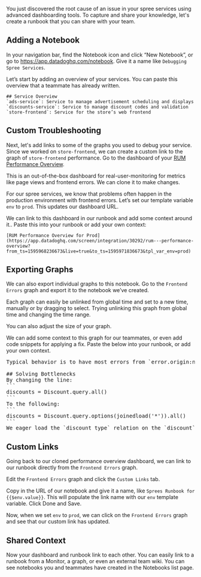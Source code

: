 You just discovered the root cause of an issue in your spree services using advanced dashboarding tools. To capture and share your knowledge, let's create a runbook that you can share with your team.

## Adding a Notebook
In your navigation bar, find the Notebook icon and click “New Notebook”, or go to https://app.datadoghq.com/notebook. Give it a name like `Debugging Spree Services`.  

Let’s start by adding an overview of your services. You can paste this overview that a teammate has already written.

```
## Service Overview
`ads-service`: Service to manage advertisement scheduling and displays  
`discounts-service`: Service to manage discount codes and validation  
`store-frontend`: Service for the store’s web frontend  
```

## Custom Troubleshooting
Next, let's add links to some of the graphs you used to debug your service. Since we worked on `store-frontend`, we can create a custom link to the graph of `store-frontend` performance. Go to the dashboard of your [RUM Performance Overview](https://app.datadoghq.com/screen/integration/30292/rum---performance-overview?from_ts=1595949761945&to_ts=1595953361945&live=true).  

This is an out-of-the-box dashboard for real-user-monitoring for metrics like page views and frontend errors. We can clone it to make changes.  

For our spree services, we know that problems often happen in the production environment with frontend errors. Let’s set our template variable `env` to `prod`. This updates our dashboard URL.  

We can link to this dashboard in our runbook and add some context around it.. Paste this into your runbook or add your own context:  

```
[RUM Performance Overview for Prod](https://app.datadoghq.com/screen/integration/30292/rum---performance-overview?from_ts=1595968236673&live=true&to_ts=1595971836673&tpl_var_env=prod)
```

## Exporting Graphs
We can also export individual graphs to this notebook. Go to the `Frontend Errors` graph and export it to the notebook we’ve created.  

Each graph can easily be unlinked from global time and set to a new time, manually or by dragging to select. Trying unlinking this graph from global time and changing the time range.  

You can also adjust the size of your graph.  

We can add some context to this graph for our teammates, or even add code snippets for applying a fix. Paste the below into your runbook, or add your own context.

<pre>
Typical behavior is to have most errors from `error.origin:network`- if other categories are spiking, should be investigated.  

## Solving Bottlenecks
By changing the line:
```
discounts = Discount.query.all()
```
To the following:
```
discounts = Discount.query.options(joinedload('*')).all()
```
We eager load the `discount_type` relation on the `discount`, and can grab all information without multiple trips to the database.
</pre>

## Custom Links
Going back to our cloned performance overview dashboard, we can link to our runbook directly from the `Frontend Errors` graph.  

Edit the `Frontend Errors` graph and click the `Custom Links` tab.

Copy in the URL of our notebook and give it a name, like `Sprees Runbook for {{$env.value}}`. This will populate the link name with our `env` template variable. Click Done and Save.  

Now, when we set `env` to `prod`, we can click on the `Frontend Errors` graph and see that our custom link has updated.  

## Shared Context
Now your dashboard and runbook link to each other. You can easily link to a runbook from a Monitor, a graph, or even an external team wiki. You can see notebooks you and teammates have created in the Notebooks list page.
